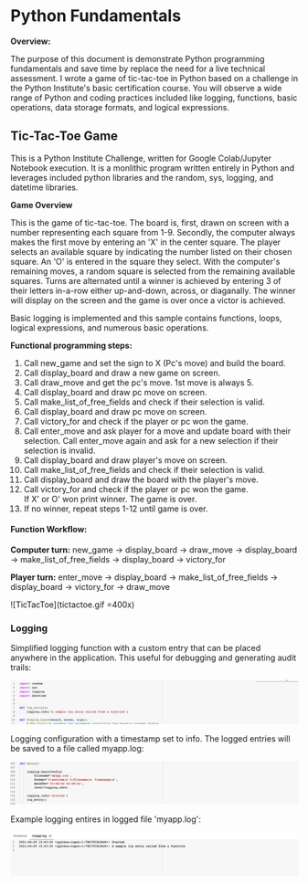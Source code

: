 # Python Fundamentals

**Overview:**

The purpose of this document is demonstrate Python programming fundamentals and save time by replace the need for a live technical assessment.  I wrote a game of tic-tac-toe in Python based on a challenge in the Python Institute's basic certification course.  You will observe a wide range of Python and coding practices included like logging, functions, basic operations, data storage formats, and logical expressions.

## Tic-Tac-Toe Game

This is a Python Institute Challenge, written for Google Colab/Jupyter Notebook execution.  It is a monlithic program written entirely in Python and leverages included python libraries and the random, sys, logging, and datetime libraries.

**Game Overview**

This is the game of tic-tac-toe.  The board is, first, drawn on screen with a number representing each square from 1-9. Secondly, the computer always makes the first move by entering an 'X' in the center square.  The player selects an available square by indicating the  number listed on their chosen square.  An 'O' is entered in the square they select.  With the computer's remaining moves, a random square is selected from the remaining available squares.  Turns are alternated until a winner is achieved by entering 3 of their letters in-a-row either up-and-down, across, or diaganally.  The winner will display on the screen and the game is over once a victor is achieved.  

Basic logging is implemented and this sample contains functions, loops, logical expressions, and numerous basic operations.



**Functional programming steps:**
1. Call new_game and set the sign to X (Pc's move) and build the board.
2. Call display_board and draw a new game on screen.
3. Call draw_move and get the pc's move.  1st move is always 5.
4. Call display_board and draw pc move on screen.
5. Call make_list_of_free_fields and check if their selection is valid.
6. Call display_board and draw pc move on screen.
7. Call victory_for and check if the player or pc won the game.
8. Call enter_move and ask player for a move and update board with their selection.
        Call enter_move again and ask for a new selection if their selection is invalid.
9. Call display_board and draw player's move on screen.
10. Call make_list_of_free_fields and check if their selection is valid. 
11. Call display_board and draw the board with the player's move.
12. Call victory_for and check if the player or pc won the game.  
        If X' or O' won print winner.  The game is over.
13. If no winner, repeat steps 1-12 until game is over.



#### **Function Workflow:**
**Computer turn:** new_game -> display_board ->  draw_move -> display_board -> make_list_of_free_fields -> display_board -> victory_for

**Player turn:** enter_move -> display_board -> make_list_of_free_fields -> display_board -> victory_for -> draw_move

![TicTacToe](tictactoe.gif =400x)

### Logging

Simplified logging function with a custom entry that can be placed anywhere in the application.  This useful for debugging and generating audit trails:

![Logging1](logging1.png)


Logging configuration with a timestamp set to info.  The logged entries will be saved to a file called myapp.log:

![Logging2](logging2.png)


Example logging entires in logged file 'myapp.log':

![Logging3](logging3.png)
